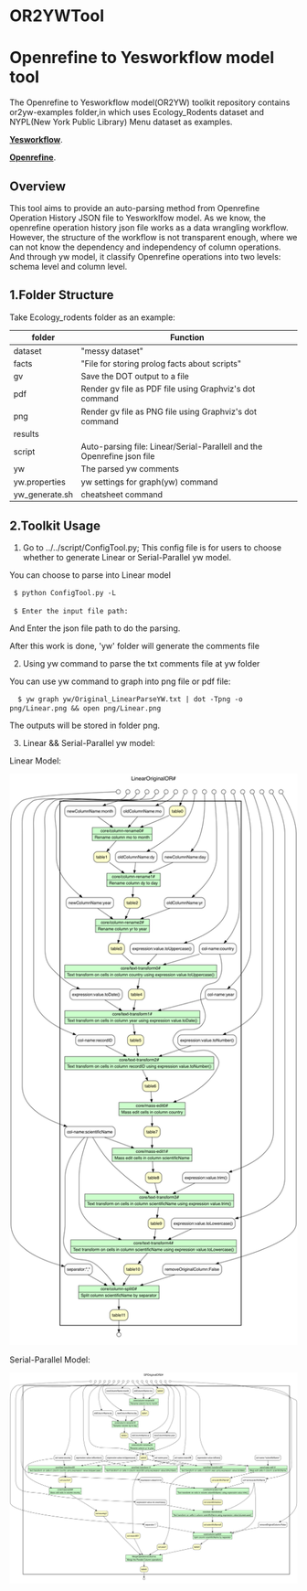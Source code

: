 # OR2YWTool
Openrefine to Yesworkflow model tool
====================================

The Openrefine to Yesworkflow model(OR2YW) toolkit repository contains or2yw-examples folder,in which uses Ecology_Rodents dataset and NYPL(New York Public Library) Menu dataset as examples.

**[Yesworkflow](https://github.com/yesworkflow-org/yw-prototypes)**.

**[Openrefine](http://openrefine.org/)**.

Overview
--------

This tool aims to provide an auto-parsing method from Openrefine Operation History JSON file to Yesworklfow model. As we know, the openrefine operation history json file works as a data wrangling workflow. However, the structure of the workflow is not transparent enough, where we can not know the dependency and independency of column operations. And through yw model, it classify Openrefine operations into two levels: schema level and column level. 

1.Folder Structure
------------------
Take Ecology_rodents folder as an example:

folder        |  Function
--------------|------------
dataset       |  "messy dataset"
facts         |  "File for storing prolog facts about scripts"
gv            |  Save the DOT output to a file
pdf           |  Render gv file as PDF file using Graphviz's dot command
png           |  Render gv file as PNG file using Graphviz's dot command
results       |  
script        |  Auto-parsing file: Linear/Serial-Parallell and the Openrefine json file
yw            |  The parsed yw comments
yw.properties |  yw settings for graph(yw) command
yw_generate.sh|  cheatsheet command

2.Toolkit Usage
----------------
1. Go to ../../script/ConfigTool.py; This config file is for users to choose whether to generate Linear or Serial-Parallel yw model. 

You can choose to parse into Linear model

     $ python ConfigTool.py -L 
     
     $ Enter the input file path: 
And Enter the json file path to do the parsing.

After this work is done, 'yw' folder will generate the comments file

2. Using yw command to parse the txt comments file at yw folder

You can use yw command to graph into png file or pdf file:

      $ yw graph yw/Original_LinearParseYW.txt | dot -Tpng -o png/Linear.png && open png/Linear.png

The outputs will be stored in folder png. 

3. Linear && Serial-Parallel yw model:

Linear Model:

![](https://github.com/LanLi2017/OR2YWTool/blob/master/or2yw-examples/Ecology_rodents/png/Linear.png)

Serial-Parallel Model:

![](https://github.com/LanLi2017/OR2YWTool/blob/master/or2yw-examples/Ecology_rodents/png/Serial-Parallel.png)



